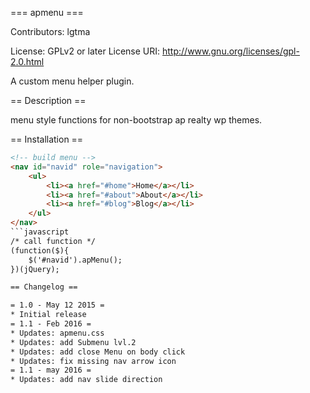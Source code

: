 === apmenu ===

Contributors: lgtma

License: GPLv2 or later
License URI: http://www.gnu.org/licenses/gpl-2.0.html

A custom menu helper plugin.

== Description ==

 menu style functions for non-bootstrap ap realty wp themes.

== Installation ==
```html
<!-- build menu -->
<nav id="navid" role="navigation">
	<ul>
		<li><a href="#home">Home</a></li>
		<li><a href="#about">About</a></li>
		<li><a href="#blog">Blog</a></li>
	</ul>	
</nav>
```javascript
/* call function */
(function($){
	$('#navid').apMenu();
})(jQuery);

== Changelog ==

= 1.0 - May 12 2015 =
* Initial release
= 1.1 - Feb 2016 =
* Updates: apmenu.css
* Updates: add Submenu lvl.2
* Updates: add close Menu on body click
* Updates: fix missing nav arrow icon
= 1.1 - may 2016 =
* Updates: add nav slide direction

